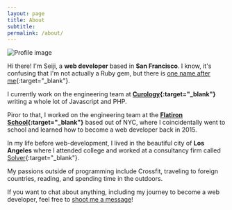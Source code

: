 ```yaml
---
layout: page
title: About
subtitle:
permalink: /about/
---
```

<div id='profile-border'>
  <img id='profile-img' src="https://avatars3.githubusercontent.com/u/9381931" alt="Profile image">
</div>

Hi there! I'm Seiji, a **web developer** based in **San Francisco**. I know, it's confusing that I'm not actually a Ruby gem, but there is [one name after me](https://github.com/ipc103/seiji){:target="_blank"}.

I currently work on the engineering team at
**[Curology](http://curology.com/){:target="_blank"}** writing a whole
lot of Javascript and PHP.

Piror to that, I worked on the engineering team at the **[Flatiron School](http://flatironschool.com/){:target="_blank"}** based out of NYC, where I coincidentally went to school and learned how to become a web developer back in 2015.

In my life before web-development, I lived in the beautiful city of **Los Angeles** where
I attended college and worked at a consultancy firm called
[Solver](http://solverusa.com){:target="_blank"}.

My passions outside of programming include Crossfit, traveling
to foreign countries, reading, and spending time in the outdoors.

If you want to chat about anything, including my journey to become a web developer, feel free to <a href="https://www.linkedin.com/in/snaganuma">shoot me a message</a>!
